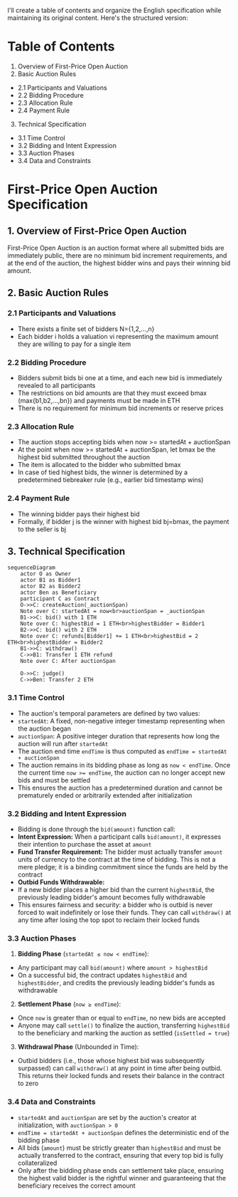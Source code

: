 I'll create a table of contents and organize the English specification while maintaining its original content. Here's the structured version:

# Table of Contents
1. Overview of First-Price Open Auction
2. Basic Auction Rules
- 2.1 Participants and Valuations
- 2.2 Bidding Procedure
- 2.3 Allocation Rule
- 2.4 Payment Rule
3. Technical Specification
- 3.1 Time Control
- 3.2 Bidding and Intent Expression
- 3.3 Auction Phases
- 3.4 Data and Constraints

# First-Price Open Auction Specification

## 1. Overview of First-Price Open Auction
First-Price Open Auction is an auction format where all submitted bids are immediately public, there are no minimum bid increment requirements, and at the end of the auction, the highest bidder wins and pays their winning bid amount.

## 2. Basic Auction Rules

### 2.1 Participants and Valuations
- There exists a finite set of bidders N={1,2,...,n}
- Each bidder i holds a valuation vi representing the maximum amount they are willing to pay for a single item

### 2.2 Bidding Procedure
- Bidders submit bids bi one at a time, and each new bid is immediately revealed to all participants
- The restrictions on bid amounts are that they must exceed bmax (max{b1,b2,...,bn}) and payments must be made in ETH
- There is no requirement for minimum bid increments or reserve prices

### 2.3 Allocation Rule
- The auction stops accepting bids when now >= startedAt + auctionSpan
- At the point when now >= startedAt + auctionSpan, let bmax be the highest bid submitted throughout the auction
- The item is allocated to the bidder who submitted bmax
- In case of tied highest bids, the winner is determined by a predetermined tiebreaker rule (e.g., earlier bid timestamp wins)

### 2.4 Payment Rule
- The winning bidder pays their highest bid
- Formally, if bidder j is the winner with highest bid bj=bmax, the payment to the seller is bj

## 3. Technical Specification

```mermaid
sequenceDiagram
    actor O as Owner
    actor B1 as Bidder1
    actor B2 as Bidder2
    actor Ben as Beneficiary
    participant C as Contract
    O->>C: createAuction(_auctionSpan)
    Note over C: startedAt = now<br>auctionSpan = _auctionSpan
    B1->>C: bid() with 1 ETH
    Note over C: highestBid = 1 ETH<br>highestBidder = Bidder1
    B2->>C: bid() with 2 ETH
    Note over C: refunds[Bidder1] += 1 ETH<br>highestBid = 2 ETH<br>highestBidder = Bidder2
    B1->>C: withdraw()
    C->>B1: Transfer 1 ETH refund
    Note over C: After auctionSpan
    
    O->>C: judge()
    C->>Ben: Transfer 2 ETH
```

### 3.1 Time Control
- The auction's temporal parameters are defined by two values:
- `startedAt`: A fixed, non-negative integer timestamp representing when the auction began
- `auctionSpan`: A positive integer duration that represents how long the auction will run after `startedAt`
- The auction end time `endTime` is thus computed as `endTime = startedAt + auctionSpan`
- The auction remains in its bidding phase as long as `now < endTime`. Once the current time `now >= endTime`, the auction can no longer accept new bids and must be settled
- This ensures the auction has a predetermined duration and cannot be prematurely ended or arbitrarily extended after initialization

### 3.2 Bidding and Intent Expression
- Bidding is done through the `bid(amount)` function call:
- **Intent Expression:** When a participant calls `bid(amount)`, it expresses their intention to purchase the asset at `amount`
- **Fund Transfer Requirement:** The bidder must actually transfer `amount` units of currency to the contract at the time of bidding. This is not a mere pledge; it is a binding commitment since the funds are held by the contract
- **Outbid Funds Withdrawable:**
- If a new bidder places a higher bid than the current `highestBid`, the previously leading bidder's amount becomes fully withdrawable
- This ensures fairness and security: a bidder who is outbid is never forced to wait indefinitely or lose their funds. They can call `withdraw()` at any time after losing the top spot to reclaim their locked funds

### 3.3 Auction Phases
1. **Bidding Phase** (`startedAt ≤ now < endTime`):
- Any participant may call `bid(amount)` where `amount > highestBid`
- On a successful bid, the contract updates `highestBid` and `highestBidder`, and credits the previously leading bidder's funds as withdrawable
2. **Settlement Phase** (`now ≥ endTime`):
- Once `now` is greater than or equal to `endTime`, no new bids are accepted
- Anyone may call `settle()` to finalize the auction, transferring `highestBid` to the beneficiary and marking the auction as settled (`isSettled = true`)
3. **Withdrawal Phase** (Unbounded in Time):
- Outbid bidders (i.e., those whose highest bid was subsequently surpassed) can call `withdraw()` at any point in time after being outbid. This returns their locked funds and resets their balance in the contract to zero

### 3.4 Data and Constraints
- `startedAt` and `auctionSpan` are set by the auction's creator at initialization, with `auctionSpan > 0`
- `endTime = startedAt + auctionSpan` defines the deterministic end of the bidding phase
- All bids (`amount`) must be strictly greater than `highestBid` and must be actually transferred to the contract, ensuring that every top bid is fully collateralized
- Only after the bidding phase ends can settlement take place, ensuring the highest valid bidder is the rightful winner and guaranteeing that the beneficiary receives the correct amount
